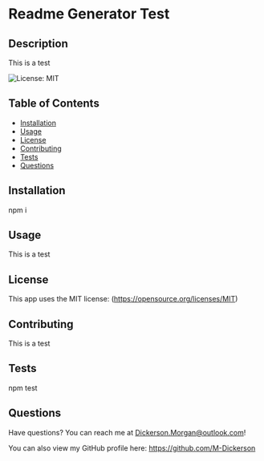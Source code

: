 # Readme Generator Test

  ## Description
  This is a test
  
  ![License: MIT](https://img.shields.io/badge/License-MIT-yellow.svg)

  ## Table of Contents
  - [Installation](#installation)
  - [Usage](#usage)
  - [License](#license)
  - [Contributing](#contributing)
  - [Tests](#tests)
  - [Questions](#questions)

  ## Installation
  npm i

  ## Usage
  This is a test

  ## License
  This app uses the MIT license:
  (https://opensource.org/licenses/MIT)
  
  ## Contributing
  This is a test

  ## Tests
  npm test

  ## Questions
  Have questions? You can reach me at Dickerson.Morgan@outlook.com!
  
  You can also view my GitHub profile here: https://github.com/M-Dickerson
